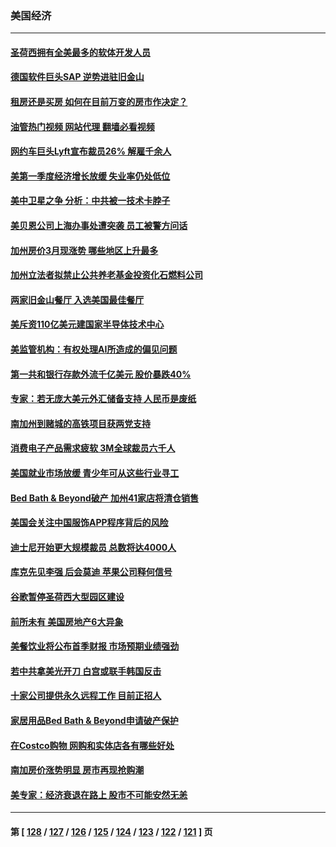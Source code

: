 ### 美国经济
---
#### [圣荷西拥有全美最多的软体开发人员](../../pages/ncid1078158/n13983451.md?04281645) 
#### [德国软件巨头SAP 逆势进驻旧金山](../../pages/ncid1078158/n13983426.md?04281645) 
#### [租房还是买房 如何在目前万变的房市作决定？](../../pages/ncid1078158/n13983182.md?04281645) 
#### [油管热门视频 网站代理 翻墙必看视频](http://138.2.39.72:81/youtube.html?epic-marker?04281645)
#### [网约车巨头Lyft宣布裁员26% 解雇千余人](../../pages/ncid1078158/n13983106.md?04281645) 
#### [美第一季度经济增长放缓 失业率仍处低位](../../pages/ncid1078158/n13982889.md?04281645) 
#### [美中卫星之争 分析：中共被一技术卡脖子](../../pages/ncid1078158/n13982523.md?04281645) 
#### [美贝恩公司上海办事处遭突袭 员工被警方问话](../../pages/ncid1078158/n13982485.md?04281645) 
#### [加州房价3月现涨势 哪些地区上升最多](../../pages/ncid1078158/n13982438.md?04281645) 
#### [加州立法者拟禁止公共养老基金投资化石燃料公司](../../pages/ncid1078158/n13981932.md?04281645) 
#### [两家旧金山餐厅 入选美国最佳餐厅](../../pages/ncid1078158/n13981920.md?04281645) 
#### [美斥资110亿美元建国家半导体技术中心](../../pages/ncid1078158/n13981816.md?04281645) 
#### [美监管机构：有权处理AI所造成的偏见问题](../../pages/ncid1078158/n13981630.md?04281645) 
#### [第一共和银行存款外流千亿美元 股价暴跌40%](../../pages/ncid1078158/n13981596.md?04281645) 
#### [专家：若无庞大美元外汇储备支持 人民币是废纸](../../pages/ncid1078158/n13981559.md?04281645) 
#### [南加州到赌城的高铁项目获两党支持](../../pages/ncid1078158/n13981595.md?04281645) 
#### [消费电子产品需求疲软 3M全球裁员六千人](../../pages/ncid1078158/n13981561.md?04281645) 
#### [美国就业市场放缓 青少年可从这些行业寻工](../../pages/ncid1078158/n13981001.md?04281645) 
#### [Bed Bath & Beyond破产 加州41家店将清仓销售](../../pages/ncid1078158/n13980938.md?04281645) 
#### [美国会关注中国服饰APP程序背后的风险](../../pages/ncid1078158/n13980854.md?04281645) 
#### [迪士尼开始更大规模裁员 总数将达4000人](../../pages/ncid1078158/n13980763.md?04281645) 
#### [库克先见李强 后会莫迪 苹果公司释何信号](../../pages/ncid1078158/n13979826.md?04281645) 
#### [谷歌暂停圣荷西大型园区建设](../../pages/ncid1078158/n13980299.md?04281645) 
#### [前所未有 美国房地产6大异象](../../pages/ncid1078158/n13980207.md?04281645) 
#### [美餐饮业将公布首季财报 市场预期业绩强劲](../../pages/ncid1078158/n13979895.md?04281645) 
#### [若中共拿美光开刀 白宫或联手韩国反击](../../pages/ncid1078158/n13979985.md?04281645) 
#### [十家公司提供永久远程工作 目前正招人](../../pages/ncid1078158/n13979911.md?04281645) 
#### [家居用品Bed Bath & Beyond申请破产保护](../../pages/ncid1078158/n13979771.md?04281645) 
#### [在Costco购物 网购和实体店各有哪些好处](../../pages/ncid1078158/n13976979.md?04281645) 
#### [南加房价涨势明显 房市再现抢购潮](../../pages/ncid1078158/n13979402.md?04281645) 
#### [美专家：经济衰退在路上 股市不可能安然无恙](../../pages/ncid1078158/n13979325.md?04281645) 

---
#### 第 [ [128](./128.md?04281645) / [127](./127.md?04281645) / [126](./126.md?04281645) / [125](./125.md?04281645) / [124](./124.md?04281645) / [123](./123.md?04281645) / [122](./122.md?04281645) / [121](./121.md?04281645) ] 页
